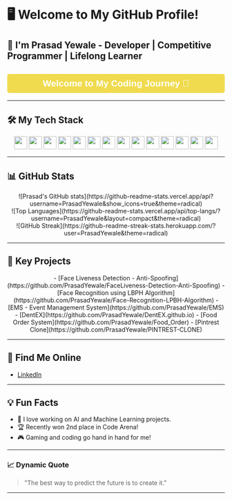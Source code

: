 # 🖥️ Welcome to My GitHub Profile!  
## 🚀 I'm Prasad Yewale - Developer | Competitive Programmer | Lifelong Learner  

<div align="center">
  <h2 style="background-color: #F0DB4F; color: white; padding: 10px; border-radius: 5px; font-family: 'Arial', sans-serif;">
    Welcome to My Coding Journey 🚀  
  </h2>
</div>

---

## 🛠️ My Tech Stack  
<div align="center">
  <img src="https://img.shields.io/badge/-Java-007396?logo=java&logoColor=white" height="30px" />
  <img src="https://img.shields.io/badge/-C++-00599C?logo=cplusplus&logoColor=white" height="30px" />
  <img src="https://img.shields.io/badge/-Python-3776AB?logo=python&logoColor=white" height="30px" />
  <img src="https://img.shields.io/badge/-JavaScript-F7DF1E?logo=javascript&logoColor=black" height="30px" />
  <img src="https://img.shields.io/badge/-HTML5-E34F26?logo=html5&logoColor=white" height="30px" />
  <img src="https://img.shields.io/badge/-CSS3-1572B6?logo=css3&logoColor=white" height="30px" />
  <img src="https://img.shields.io/badge/-React-61DAFB?logo=react&logoColor=black" height="30px" />
  <img src="https://img.shields.io/badge/-Django-092E20?logo=django&logoColor=white" height="30px" />
  <img src="https://img.shields.io/badge/-Node.js-339933?logo=node.js&logoColor=white" height="30px" />
  <img src="https://img.shields.io/badge/-MySQL-4479A1?logo=mysql&logoColor=white" height="30px" />
  <img src="https://img.shields.io/badge/-MongoDB-47A248?logo=mongodb&logoColor=white" height="30px" />
  <img src="https://img.shields.io/badge/-Git-F05032?logo=git&logoColor=white" height="30px" />
  <img src="https://img.shields.io/badge/-GitHub-181717?logo=github&logoColor=white" height="30px" />
  <img src="https://img.shields.io/badge/-Figma-F24E1E?logo=figma&logoColor=white" height="30px" />
</div>

---

## 📊 GitHub Stats  
<div align="center">
  ![Prasad's GitHub stats](https://github-readme-stats.vercel.app/api?username=PrasadYewale&show_icons=true&theme=radical)  
</div>

<div align="center">
  ![Top Languages](https://github-readme-stats.vercel.app/api/top-langs/?username=PrasadYewale&layout=compact&theme=radical)  
</div>

<div align="center">
  ![GitHub Streak](https://github-readme-streak-stats.herokuapp.com/?user=PrasadYewale&theme=radical)  
</div>

---

## 🌟 Key Projects
<div align="center">
  - [Face Liveness Detection - Anti-Spoofing](https://github.com/PrasadYewale/FaceLiveness-Detection-Anti-Spoofing)  
  - [Face Recognition using LBPH Algorithm](https://github.com/PrasadYewale/Face-Recognition-LPBH-Algorithm)  
  - [EMS - Event Management System](https://github.com/PrasadYewale/EMS)  
  - [DentEX](https://github.com/PrasadYewale/DentEX.github.io)  
  - [Food Order System](https://github.com/PrasadYewale/Food_Order)  
  - [Pintrest Clone](https://github.com/PrasadYewale/PINTREST-CLONE)  
</div>

---

## 📢 Find Me Online
- [LinkedIn](https://www.linkedin.com/in/prasad-yewale-830481272/)  

---

## 💡 Fun Facts
- 🌟 I love working on AI and Machine Learning projects.  
- 🏆 Recently won 2nd place in Code Arena!  
- 🎮 Gaming and coding go hand in hand for me!

---

### 📈 Dynamic Quote
> "The best way to predict the future is to create it."  

---

